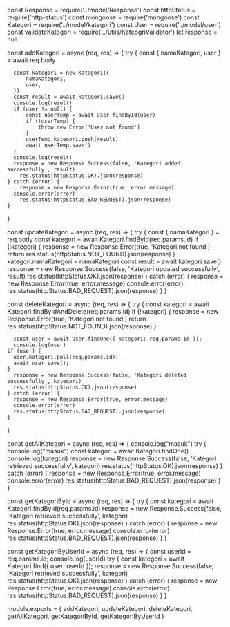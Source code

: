   const Response = require('../model/Response')
  const httpStatus = require('http-status')
  const mongoose = require('mongoose')
  const Kategori = require('../model/kategori')
  const User = require('../model/user')
  const validateKategori = require('../utils/KateogriValidator')
  let response = null

  const addKategori = async (req, res) => {
    try {
        const {  namaKategori, user } = await req.body

       
      const kategori = new Kategori({
          namaKategori,
          user,
      })
      const result = await kategori.save()
      console.log(result)
      if (user != null) {
          const userTemp = await User.findById(user)
          if (!userTemp) {
              throw new Error('User not found')
          }
          userTemp.kategori.push(result)
          await userTemp.save()
      }
      console.log(result)
      response = new Response.Success(false, 'Kategori added successfully', result)
        res.status(httpStatus.OK).json(response)
    } catch (error) {
        response = new Response.Error(true, error.message)
      console.error(error)
        res.status(httpStatus.BAD_REQUEST).json(response)
    }
  }
  
  const updateKategori = async (req, res) => {
    try {
      const { namaKategori } = req.body
      const kategori = await Kategori.findById(req.params.id)
      if (!kategori) {
        response = new Response.Error(true, 'Kategori not found')
        return res.status(httpStatus.NOT_FOUND).json(response)
      }
      kategori.namaKategori = namaKategori
      const result = await kategori.save()
      response = new Response.Success(false, 'Kategori updated successfully', result)
      res.status(httpStatus.OK).json(response)
    } catch (error) {
      response = new Response.Error(true, error.message)
      console.error(error)
      res.status(httpStatus.BAD_REQUEST).json(response)
    }
  }
  
  const deleteKategori = async (req, res) => {
    try {
      const kategori = await Kategori.findByIdAndDelete(req.params.id)
      if (!kategori) {
        response = new Response.Error(true, 'Kategori not found')
        return res.status(httpStatus.NOT_FOUND).json(response)
      }

      const user = await User.findOne({ kategori: req.params.id });
      console.log(user)
    if (user) {
      user.kategori.pull(req.params.id);
      await user.save();
    }
      response = new Response.Success(false, 'Kategori deleted successfully', kategori)
      res.status(httpStatus.OK).json(response)
    } catch (error) {
      response = new Response.Error(true, error.message)
      console.error(error)
      res.status(httpStatus.BAD_REQUEST).json(response)
    }
  }
  
  const getAllKategori = async (req, res) => {
    console.log("masuk")
    try {
      console.log("masuk")
      const kategori = await Kategori.findOne()
      console.log(kategori)
      response = new Response.Success(false, 'Kategori retrieved successfully', kategori)
      res.status(httpStatus.OK).json(response)
    } catch (error) {
      response = new Response.Error(true, error.message)
      console.error(error)
      res.status(httpStatus.BAD_REQUEST).json(response)
    }
  }

  const getKategoriById = async (req, res) => {
    try {
      const kategori = await Kategori.findById(req.params.id)
      response = new Response.Success(false, 'Kategori retrieved successfully', kategori)
      res.status(httpStatus.OK).json(response)
    } catch (error) {
      response = new Response.Error(true, error.message)
      console.error(error)
      res.status(httpStatus.BAD_REQUEST).json(response)
    }
  }

  const getKategoriByUserId = async (req, res) => {
    const userId = req.params.id;
    console.log(userId)
    try {
      const kategori = await Kategori.find({ user: userId });
      response = new Response.Success(false, 'Kategori retrieved successfully', kategori)
      res.status(httpStatus.OK).json(response)
    } catch (error) {
      response = new Response.Error(true, error.message)
      console.error(error)
      res.status(httpStatus.BAD_REQUEST).json(response)
    }
  }
  
  
  module.exports = {
    addKategori,
    updateKategori,
    deleteKategori,
    getAllKategori,
    getKategoriById,
    getKategoriByUserId
  }
  